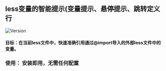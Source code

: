 ## less变量的智能提示(变量提示、悬停提示、跳转定义行
![Version](https://img.shields.io/badge/version-0.0.1-black.svg)
#### 目标：在当前less文件中，快速准确引用通过@import导入的外部less文件中的变量。
### 使用： 安装即用，无需任何配置
